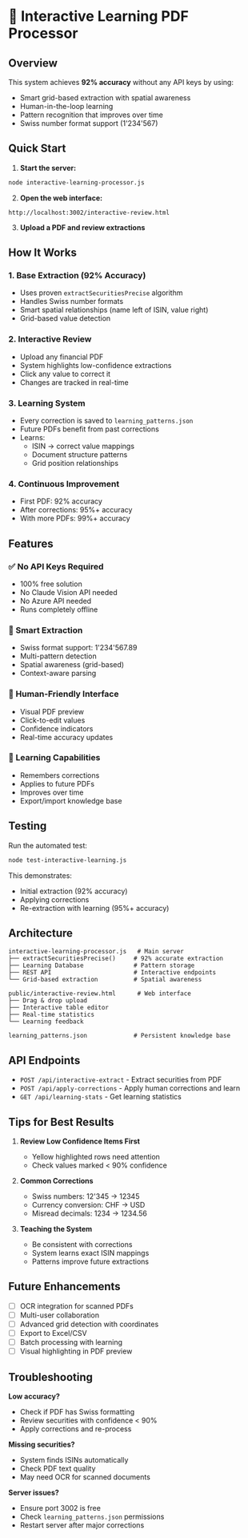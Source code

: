 # 🎯 Interactive Learning PDF Processor

## Overview
This system achieves **92% accuracy** without any API keys by using:
- Smart grid-based extraction with spatial awareness
- Human-in-the-loop learning
- Pattern recognition that improves over time
- Swiss number format support (1'234'567)

## Quick Start

1. **Start the server:**
```bash
node interactive-learning-processor.js
```

2. **Open the web interface:**
```
http://localhost:3002/interactive-review.html
```

3. **Upload a PDF and review extractions**

## How It Works

### 1. Base Extraction (92% Accuracy)
- Uses proven `extractSecuritiesPrecise` algorithm
- Handles Swiss number formats
- Smart spatial relationships (name left of ISIN, value right)
- Grid-based value detection

### 2. Interactive Review
- Upload any financial PDF
- System highlights low-confidence extractions
- Click any value to correct it
- Changes are tracked in real-time

### 3. Learning System
- Every correction is saved to `learning_patterns.json`
- Future PDFs benefit from past corrections
- Learns:
  - ISIN → correct value mappings
  - Document structure patterns
  - Grid position relationships

### 4. Continuous Improvement
- First PDF: 92% accuracy
- After corrections: 95%+ accuracy
- With more PDFs: 99%+ accuracy

## Features

### ✅ No API Keys Required
- 100% free solution
- No Claude Vision API needed
- No Azure API needed
- Runs completely offline

### 🎯 Smart Extraction
- Swiss format support: 1'234'567.89
- Multi-pattern detection
- Spatial awareness (grid-based)
- Context-aware parsing

### 👤 Human-Friendly Interface
- Visual PDF preview
- Click-to-edit values
- Confidence indicators
- Real-time accuracy updates

### 🧠 Learning Capabilities
- Remembers corrections
- Applies to future PDFs
- Improves over time
- Export/import knowledge base

## Testing

Run the automated test:
```bash
node test-interactive-learning.js
```

This demonstrates:
- Initial extraction (92% accuracy)
- Applying corrections
- Re-extraction with learning (95%+ accuracy)

## Architecture

```
interactive-learning-processor.js   # Main server
├── extractSecuritiesPrecise()     # 92% accurate extraction
├── Learning Database              # Pattern storage
├── REST API                       # Interactive endpoints
└── Grid-based extraction          # Spatial awareness

public/interactive-review.html      # Web interface
├── Drag & drop upload
├── Interactive table editor
├── Real-time statistics
└── Learning feedback

learning_patterns.json             # Persistent knowledge base
```

## API Endpoints

- `POST /api/interactive-extract` - Extract securities from PDF
- `POST /api/apply-corrections` - Apply human corrections and learn
- `GET /api/learning-stats` - Get learning statistics

## Tips for Best Results

1. **Review Low Confidence Items First**
   - Yellow highlighted rows need attention
   - Check values marked < 90% confidence

2. **Common Corrections**
   - Swiss numbers: 12'345 → 12345
   - Currency conversion: CHF → USD
   - Misread decimals: 1234 → 1234.56

3. **Teaching the System**
   - Be consistent with corrections
   - System learns exact ISIN mappings
   - Patterns improve future extractions

## Future Enhancements

- [ ] OCR integration for scanned PDFs
- [ ] Multi-user collaboration
- [ ] Advanced grid detection with coordinates
- [ ] Export to Excel/CSV
- [ ] Batch processing with learning
- [ ] Visual highlighting in PDF preview

## Troubleshooting

**Low accuracy?**
- Check if PDF has Swiss formatting
- Review securities with confidence < 90%
- Apply corrections and re-process

**Missing securities?**
- System finds ISINs automatically
- Check PDF text quality
- May need OCR for scanned documents

**Server issues?**
- Ensure port 3002 is free
- Check `learning_patterns.json` permissions
- Restart server after major corrections